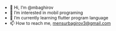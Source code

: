 - 👋 Hi, I’m @mbaghirov
- 👀 I’m interested in mobil programing
- 🌱 I’m currently learning flutter program language
- 📫 How to reach me, mensurbagirov3@gmail.com

<!---
mbaghirov/mbaghirov is a ✨ special ✨ repository because its `README.md` (this file) appears on your GitHub profile.
You can click the Preview link to take a look at your changes.
--->
